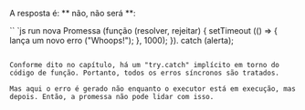 A resposta é: ** não, não será **:

`` `js run
nova Promessa (função (resolver, rejeitar) {
setTimeout (() => {
lança um novo erro ("Whoops!");
}, 1000);
}). catch (alerta);
```

Conforme dito no capítulo, há um "try.catch" implícito em torno do código de função. Portanto, todos os erros síncronos são tratados.

Mas aqui o erro é gerado não enquanto o executor está em execução, mas depois. Então, a promessa não pode lidar com isso.

